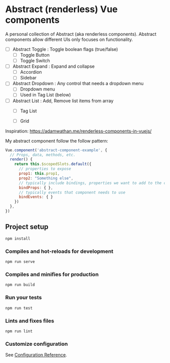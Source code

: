# Abstract (renderless) Vue components

A personal collection of Abstract (aka renderless components). Abstract components allow different UIs only focuses on functionality.

- [ ] Abstract Toggle : Toggle boolean flags (true/false) 
  - [ ] Toggle Button
  - [ ] Toggle Switch 
- [ ] Abstract Expand : Expand and collapse 
  - [ ] Accordion 
  - [ ] Sidebar
- [ ] Abstract Dropdown : Any control that needs a dropdown menu
  - [ ] Dropdown menu
  - [ ] Used in Tag List (below)
- [ ] Abstract List : Add, Remove list items from array
  - [ ] Tag List
  - [ ] Grid


Inspiration: https://adamwathan.me/renderless-components-in-vuejs/

My abstract component follow the follow pattern:

``` javascript
Vue.component('abstract-component-example', {
  // Props, data, methods, etc.
  render() {
    return this.$scopedSlots.default({
      // properties to expose
      prop1: this.prop1,
      prop2: "Something else",
      // typically include bindings, properties we want to add to the component
      bindProps: { },
      // typically events that component needs to use
      bindEvents: { }      
    })
  },
})
```


## Project setup
```
npm install
```

### Compiles and hot-reloads for development
```
npm run serve
```

### Compiles and minifies for production
```
npm run build
```

### Run your tests
```
npm run test
```

### Lints and fixes files
```
npm run lint
```

### Customize configuration
See [Configuration Reference](https://cli.vuejs.org/config/).
